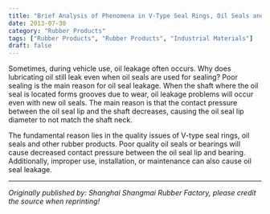 ```yaml
---
title: "Brief Analysis of Phenomena in V-Type Seal Rings, Oil Seals and Other Rubber Products"
date: 2013-07-30
category: "Rubber Products"
tags: ["Rubber Products", "Rubber Products", "Industrial Materials"]
draft: false
---
```


Sometimes, during vehicle use, oil leakage often occurs. Why does lubricating oil still leak even when oil seals are used for sealing? Poor sealing is the main reason for oil seal leakage. When the shaft where the oil seal is located forms grooves due to wear, oil leakage problems will occur even with new oil seals. The main reason is that the contact pressure between the oil seal lip and the shaft decreases, causing the oil seal lip diameter to not match the shaft neck.

The fundamental reason lies in the quality issues of V-type seal rings, oil seals and other rubber products. Poor quality oil seals or bearings will cause decreased contact pressure between the oil seal lip and bearing. Additionally, improper use, installation, or maintenance can also cause oil seal leakage.

---

*Originally published by: Shanghai Shangmai Rubber Factory, please credit the source when reprinting!*
